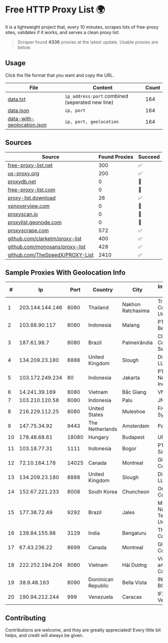 
# Free HTTP Proxy List 🌍

It is a lightweight project that, every 10 minutes, scrapes lots of free-proxy sites, validates if it works, and serves a clean proxy list.


> Scraper found **4336** proxies at the latest update. Usable proxies are below.

## Usage

Click the file format that you want and copy the URL.


|File|Content|Count|
|----|-------|-----|
|[data.txt](https://raw.githubusercontent.com/themiralay/Proxy-List-World/master/data.txt)|`ip_address:port` combined (seperated new line)|164|
|[data.json](https://raw.githubusercontent.com/themiralay/Proxy-List-World/master/data.json)|`ip, port`|164|
|[data-with-geolocation.json](https://raw.githubusercontent.com/themiralay/Proxy-List-World/master/data-with-geolocation.json)|`ip, port, geolocation`|164|

## Sources

|Source|Found Proxies|Succeed|
|------|-------------|-------|
|[free-proxy-list.net](https://free-proxy-list.net)|300|✅|
|[us-proxy.org](https://www.us-proxy.org)|200|✅|
|[proxydb.net](http://proxydb.net)|0|🚫|
|[free-proxy-list.com](https://free-proxy-list.com/?page=&port=&type%5B%5D=http&type%5B%5D=https&up_time=0&search=Search)|0|🚫|
|[proxy-list.download](https://www.proxy-list.download/HTTP)|26|✅|
|[vpnoverview.com](https://vpnoverview.com/privacy/anonymous-browsing/free-proxy-servers)|0|🚫|
|[proxyscan.io](https://www.proxyscan.io)|0|🚫|
|[proxylist.geonode.com](https://proxylist.geonode.com/api/proxy-list?limit=300&page=1&sort_by=lastChecked&sort_type=desc&protocols=http,https)|0|🚫|
|[proxyscrape.com](https://api.proxyscrape.com/v2/?request=displayproxies&protocol=http&timeout=10000&country=all&ssl=all&anonymity=all)|572|✅|
|[github.com/clarketm/proxy-list](https://raw.githubusercontent.com/clarketm/proxy-list/master/proxy-list-raw.txt)|400|✅|
|[github.com/monosans/proxy-list](https://raw.githubusercontent.com/monosans/proxy-list/main/proxies/http.txt)|428|✅|
|[github.com/TheSpeedX/PROXY-List](https://raw.githubusercontent.com/TheSpeedX/PROXY-List/master/http.txt)|2410|✅|


## Sample Proxies With Geolocation Info

|#|Ip|Port|Country|City|Internet Service Provider|
|-|--|----|-------|----|-------------------------|
|1|203.144.144.146|8080|Thailand|Nakhon Ratchasima|True Internet Corporation CO. Ltd.|
|2|103.88.90.117|8080|Indonesia|Malang|PT Paket Switch Bersama|
|3|187.61.98.7|8080|Brazil|Palmeirândia|CINTE Telecom Comercio e Servicos Ltda|
|4|134.209.23.180|8888|United Kingdom|Slough|DigitalOcean, LLC|
|5|103.172.249.234|80|Indonesia|Jakarta|PT. Fiber Networks Indonesia|
|6|14.241.39.169|8080|Vietnam|Bắc Giang|VNPT|
|7|103.210.120.58|8080|Indonesia|Palu|JNETWORK|
|8|216.229.112.25|8080|United States|Muleshoe|Five Area Systems, LLC|
|9|147.75.34.92|9443|The Netherlands|Amsterdam|Packet Host, Inc.|
|10|178.48.68.61|18080|Hungary|Budapest|UPC|
|11|103.18.77.31|1111|Indonesia|Bogor|PT Usaha Adi Sanggoro|
|12|72.10.164.178|14025|Canada|Montreal|GloboTech Communications|
|13|134.209.23.180|8888|United Kingdom|Slough|DigitalOcean, LLC|
|14|152.67.221.233|8008|South Korea|Chuncheon|Oracle Corporation|
|15|177.38.72.49|9292|Brazil|Jales|MELFINET - National Telecom SCM Ltda|
|16|139.84.155.98|3129|India|Bengaluru|The Constant Company, LLC|
|17|67.43.236.22|8699|Canada|Montreal|GloboTech Communications|
|18|222.252.194.204|8080|Vietnam|Hải Dương|VietNam Post and Telecom Corporation|
|19|38.9.48.163|8090|Dominican Republic|Bella Vista|INVERSIONES BONAFER, SRL|
|20|190.94.212.244|999|Venezuela|Caracas|IFX Networks Venezuela C.A.|



## Contributing

Contributions are welcome, and they are greatly appreciated! Every
little bit helps, and credit will always be given.


